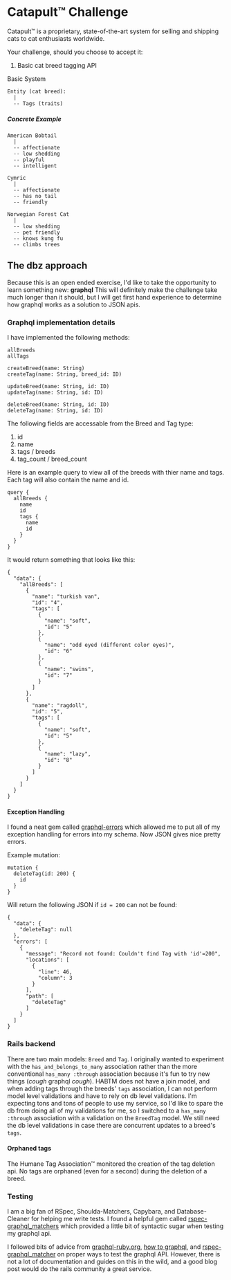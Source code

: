 # Catapult™ Challenge

Catapult™ is a proprietary, state-of-the-art system for selling and shipping
cats to cat enthusiasts worldwide.

Your challenge, should you choose to accept it:

1. Basic cat breed tagging API

Basic System

```
Entity (cat breed):
  |
  -- Tags (traits)
```

##### Concrete Example

```
American Bobtail
  |
  -- affectionate
  -- low shedding
  -- playful
  -- intelligent

Cymric
  |
  -- affectionate
  -- has no tail
  -- friendly

Norwegian Forest Cat
  |
  -- low shedding
  -- pet friendly
  -- knows kung fu
  -- climbs trees
```

## The dbz approach

Because this is an open ended exercise, I'd like to take the opportunity to learn something new: **graphql**
This will definitely make the challenge take much longer than it should, but I will get first hand experience to determine how graphql works as a solution to JSON apis.

### Graphql implementation details

I have implemented the following methods:

```
allBreeds
allTags

createBreed(name: String)
createTag(name: String, breed_id: ID)

updateBreed(name: String, id: ID)
updateTag(name: String, id: ID)

deleteBreed(name: String, id: ID)
deleteTag(name: String, id: ID)
```

The following fields are accessable from the Breed and Tag type:

1. id
1. name
1. tags / breeds
1. tag_count / breed_count

Here is an example query to view all of the breeds with thier name and tags. Each tag will also contain the name and id.

```
query {
  allBreeds {
    name
    id
    tags {
      name
      id
    }
  }
}
```

It would return something that looks like this:
```
{
  "data": {
    "allBreeds": [
      {
        "name": "turkish van",
        "id": "4",
        "tags": [
          {
            "name": "soft",
            "id": "5"
          },
          {
            "name": "odd eyed (different color eyes)",
            "id": "6"
          },
          {
            "name": "swims",
            "id": "7"
          }
        ]
      },
      {
        "name": "ragdoll",
        "id": "5",
        "tags": [
          {
            "name": "soft",
            "id": "5"
          },
          {
            "name": "lazy",
            "id": "8"
          }
        ]
      }
    ]
  }
}
```

#### Exception Handling

I found a neat gem called [graphql-errors](https://github.com/exAspArk/graphql-errors) which allowed me to put all of my exception handling for errors into my schema.
Now JSON gives nice pretty errors.

Example mutation:

```
mutation {
  deleteTag(id: 200) {
    id
  }
}
```

Will return the following JSON if `id = 200` can not be found:

```
{
  "data": {
    "deleteTag": null
  },
  "errors": [
    {
      "message": "Record not found: Couldn't find Tag with 'id'=200",
      "locations": [
        {
          "line": 46,
          "column": 3
        }
      ],
      "path": [
        "deleteTag"
      ]
    }
  ]
}
```


### Rails backend

There are two main models: `Breed` and `Tag`.
I originally wanted to experiment with the `has_and_belongs_to_many` association rather than the more conventional `has_many :through` association because it's fun to try new things (*cough* graphql *cough*).
HABTM does not have a join model, and when adding tags through the breeds' `tags` association, I can not perform model level validations and have to rely on db level validations.
I'm expecting tons and tons of people to use my service, so I'd like to spare the db from doing all of my validations for me, so I switched to a `has_many :through` association with a validation on the `BreedTag` model.
We still need the db level validations in case there are concurrent updates to a breed's `tags`.

#### Orphaned tags

The Humane Tag Association™ monitored the creation of the tag deletion api.
No tags are orphaned (even for a second) during the deletion of a breed.

### Testing

I am a big fan of RSpec, Shoulda-Matchers, Capybara, and Database-Cleaner for helping me write tests.
I found a helpful gem called [rspec-graphql_matchers](https://github.com/khamusa/rspec-graphql_matchers) which provided a little bit of syntactic sugar when testing my graphql api.

I followed bits of advice from [graphql-ruby.org](http://graphql-ruby.org/schema/testing.html), [how to graphql](https://github.com/howtographql/howtographql/blob/8614026b99e38dbf0a73aaecefd1f703efbedddf/content/backend/graphql-ruby/3-mutations.md#testing-with-unit-test), and [rspec-graphql_matcher](https://github.com/khamusa/rspec-graphql_matchers) on proper ways to test the graphql API.
However, there is not a lot of documentation and guides on this in the wild, and a good blog post would do the rails community a great service.

